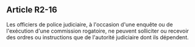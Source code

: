 Article R2-16
----
Les officiers de police judiciaire, à l'occasion d'une enquête ou de l'exécution
d'une commission rogatoire, ne peuvent solliciter ou recevoir des ordres ou
instructions que de l'autorité judiciaire dont ils dépendent.
